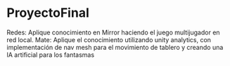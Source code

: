 # ProyectoFinal
Redes:
Aplique conocimiento en Mirror haciendo el juego multijugador en red local.
Mate:
Aplique el conocimiento utilizando unity analytics, con implementación de nav mesh para el movimiento de tablero
y creando una IA artificial para los fantasmas